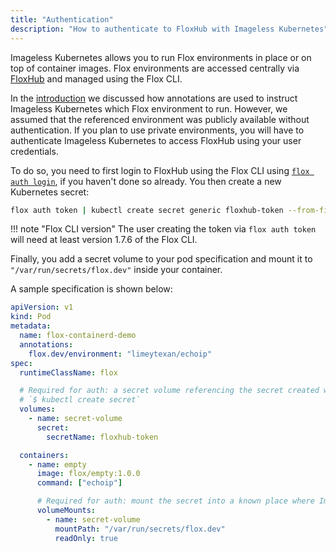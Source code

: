 ```yaml
---
title: "Authentication"
description: "How to authenticate to FloxHub with Imageless Kubernetes"
---
```


Imageless Kubernetes allows you to run Flox environments in place or on top of container images.
Flox environments are accessed centrally via [FloxHub][floxhub] and managed using the Flox CLI.

In the [introduction][intro] we discussed how annotations are used to instruct Imageless Kubernetes which Flox environment to run.
However, we assumed that the referenced environment was publicly available without authentication.
If you plan to use private environments, you will have to authenticate Imageless Kubernetes to access FloxHub using your user credentials.

To do so, you need to first login to FloxHub using the Flox CLI using [`flox auth login`][flox_auth], if you haven't done so already.
You then create a new Kubernetes secret:

```bash
flox auth token | kubectl create secret generic floxhub-token --from-file=floxhub-token=/dev/stdin
```

!!! note "Flox CLI version"
    The user creating the token via `flox auth token` will need at least version 1.7.6 of the Flox CLI.

Finally, you add a secret volume to your pod specification and mount it to `"/var/run/secrets/flox.dev"` inside your container.

A sample specification is shown below:

```yaml
apiVersion: v1
kind: Pod
metadata:
  name: flox-containerd-demo
  annotations:
    flox.dev/environment: "limeytexan/echoip"
spec:
  runtimeClassName: flox

  # Required for auth: a secret volume referencing the secret created with
  # `$ kubectl create secret`
  volumes:
    - name: secret-volume
      secret:
        secretName: floxhub-token

  containers:
    - name: empty
      image: flox/empty:1.0.0
      command: ["echoip"]

      # Required for auth: mount the secret into a known place where Imageless Kubernetes can read it.
      volumeMounts:
        - name: secret-volume
          mountPath: "/var/run/secrets/flox.dev"
          readOnly: true
```

[intro]: ./intro.md
[floxhub]: ../concepts/floxhub.md
[flox_auth]: ../man/flox-auth.md
